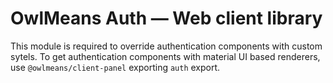 # OwlMeans Auth — Web client library
This module is required to override authentication components with custom sytels.
To get authentication components with material UI based renderers, use ```@owlmeans/client-panel```
exporting ```auth``` export.

